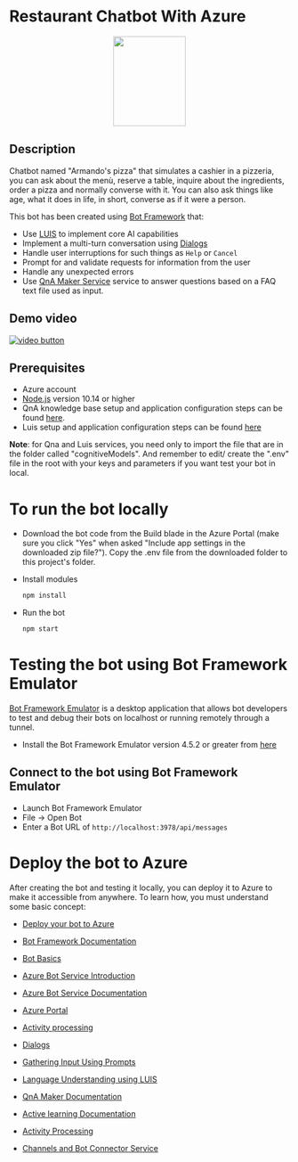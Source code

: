 # Restaurant Chatbot With Azure


<p align="center">
  <img src="http://ferrara.link/img/restaurantChatbotWithAzure/logo.jpg" width="130" height="161" >
</p>

## Description

Chatbot named "Armando's pizza" that simulates a cashier in a pizzeria, you can ask about the menù, reserve a table, inquire about the ingredients, order a pizza and normally converse with it. 
You can also ask things like age, what it does in life, in short, converse as if it were a person.

This bot has been created using [Bot Framework](https://dev.botframework.com) that:

- Use [LUIS](https://www.luis.ai) to implement core AI capabilities
- Implement a multi-turn conversation using [Dialogs](https://docs.microsoft.com/it-it/azure/bot-service/bot-builder-concept-dialog?view=azure-bot-service-4.0)
- Handle user interruptions for such things as `Help` or `Cancel`
- Prompt for and validate requests for information from the user
- Handle any unexpected errors
- Use [QnA Maker Service](https://www.qnamaker.ai)  service to answer questions based on a FAQ text file used as input. 

## Demo video

[![video button](http://ferrara.link/img/cbisdataintegration/videopresentation.jpg)](http://ferrara.link/img/restaurantChatbotWithAzure/chatbotVIDEO.mp4)


## Prerequisites
- Azure account
- [Node.js](https://nodejs.org) version 10.14 or higher
- QnA knowledge base setup and application configuration steps can be found [here](https://aka.ms/qna-instructions).
- Luis setup and application configuration steps can be found [here](https://www.luis.ai/home)

**Note**: for Qna and Luis services, you need only to import the file that are in the folder called "cognitiveModels". And remember to edit/ create the ".env" file in the root with your keys and parameters if you want test your bot in local.

# To run the bot locally
- Download the bot code from the Build blade in the Azure Portal (make sure you click "Yes" when asked "Include app settings in the downloaded zip file?"). Copy the .env file from the downloaded folder to this project's folder.

- Install modules
    ```bash
    npm install
    ```
- Run the bot
    ```bash
    npm start
    ```

# Testing the bot using Bot Framework Emulator
[Bot Framework Emulator](https://github.com/microsoft/botframework-emulator) is a desktop application that allows bot developers to test and debug their bots on localhost or running remotely through a tunnel.

- Install the Bot Framework Emulator version 4.5.2 or greater from [here](https://github.com/Microsoft/BotFramework-Emulator/releases)

## Connect to the bot using Bot Framework Emulator
- Launch Bot Framework Emulator
- File -> Open Bot
- Enter a Bot URL of `http://localhost:3978/api/messages`

# Deploy the bot to Azure
After creating the bot and testing it locally, you can deploy it to Azure to make it accessible from anywhere.
To learn how, you must understand some basic concept:

- [Deploy your bot to Azure](https://aka.ms/azuredeployment)

- [Bot Framework Documentation](https://docs.botframework.com)

- [Bot Basics](https://docs.microsoft.com/azure/bot-service/bot-builder-basics?view=azure-bot-service-4.0)

- [Azure Bot Service Introduction](https://docs.microsoft.com/azure/bot-service/bot-service-overview-introduction?view=azure-bot-service-4.0)

- [Azure Bot Service Documentation](https://docs.microsoft.com/azure/bot-service/?view=azure-bot-service-4.0)

- [Azure Portal](https://portal.azure.com)

- [Activity processing](https://docs.microsoft.com/en-us/azure/bot-service/bot-builder-concept-activity-processing?view=azure-bot-service-4.0)

- [Dialogs](https://docs.microsoft.com/en-us/azure/bot-service/bot-builder-concept-dialog?view=azure-bot-service-4.0)

- [Gathering Input Using Prompts](https://docs.microsoft.com/en-us/azure/bot-service/bot-builder-prompts?view=azure-bot-service-4.0&tabs=csharp)

- [Language Understanding using LUIS](https://docs.microsoft.com/en-us/azure/cognitive-services/luis/)

- [QnA Maker Documentation](https://docs.microsoft.com/en-us/azure/cognitive-services/qnamaker/overview/overview )

- [Active learning Documentation](https://docs.microsoft.com/en-us/azure/cognitive-services/qnamaker/how-to/improve-knowledge-base)

- [Activity Processing](https://docs.microsoft.com/en-us/azure/bot-service/bot-builder-concept-activity-processing?view=azure-bot-service-4.0)

- [Channels and Bot Connector Service](https://docs.microsoft.com/en-us/azure/bot-service/bot-concepts?view=azure-bot-service-4.0)

  
